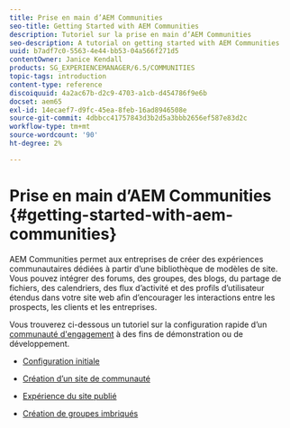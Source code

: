 ```yaml
---
title: Prise en main d’AEM Communities
seo-title: Getting Started with AEM Communities
description: Tutoriel sur la prise en main d’AEM Communities
seo-description: A tutorial on getting started with AEM Communities
uuid: b7adf7c0-5563-4e44-bb53-04a566f271d5
contentOwner: Janice Kendall
products: SG_EXPERIENCEMANAGER/6.5/COMMUNITIES
topic-tags: introduction
content-type: reference
discoiquuid: 4a2ac67b-d2c9-4703-a1cb-d454786f9e6b
docset: aem65
exl-id: 14ecaef7-d9fc-45ea-8feb-16ad8946508e
source-git-commit: 4dbbcc41757843d3b2d5a3bbb2656ef587e83d2c
workflow-type: tm+mt
source-wordcount: '90'
ht-degree: 2%

---
```


# Prise en main d’AEM Communities {#getting-started-with-aem-communities}

AEM Communities permet aux entreprises de créer des expériences communautaires dédiées à partir d’une bibliothèque de modèles de site. Vous pouvez intégrer des forums, des groupes, des blogs, du partage de fichiers, des calendriers, des flux d’activité et des profils d’utilisateur étendus dans votre site web afin d’encourager les interactions entre les prospects, les clients et les entreprises.

Vous trouverez ci-dessous un tutoriel sur la configuration rapide d’un [communauté d&#39;engagement](/help/communities/overview.md#engagement-community) à des fins de démonstration ou de développement.

* [Configuration initiale](/help/communities/setup.md)

* [Création d’un site de communauté](/help/communities/create-site.md)

* [Expérience du site publié](/help/communities/published-site.md)

* [Création de groupes imbriqués](/help/communities/nested-groups.md)
